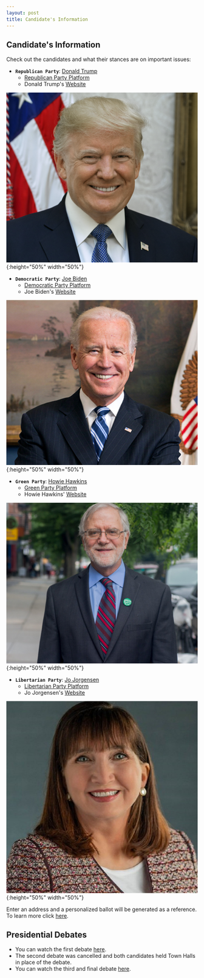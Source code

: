 ```yaml
---
layout: post
title: Candidate's Information
---
```

## Candidate's Information
Check out the candidates and what their stances are on important issues: 
* **`Republican Party`**: [Donald Trump](https://ballotpedia.org/Donald_Trump_presidential_campaign,_2020)
  - [Republican Party Platform](https://prod-cdn-static.gop.com/docs/Resolution_Platform_2020.pdf)
  - Donald Trump's [Website](https://www.donaldjtrump.com/about)

![Trump](dt.jpg){:height="50%" width="50%"} 

* **`Democratic Party`**: [Joe Biden](https://ballotpedia.org/Joe_Biden_presidential_campaign,_2020)
  - [Democratic Party Platform](https://www.demconvention.com/wp-content/uploads/2020/08/2020-07-31-Democratic-Party-Platform-For-Distribution.pdf)
  - Joe Biden's [Website](https://joebiden.com/joes-story/)

![Biden](jb.jpg){:height="50%" width="50%"}

* **`Green Party`**: [Howie Hawkins](https://ballotpedia.org/Howie_Hawkins_presidential_campaign,_2020)
  - [Green Party Platform](https://www.gp.org/platform)
  - Howie Hawkins' [Website](https://howiehawkins.us/)

![Hawkins](hh.jpg){:height="50%" width="50%"}

* **`Libertarian Party`**: [Jo Jorgensen](https://ballotpedia.org/Jo_Jorgensen_presidential_campaign,_2020)
  - [Libertarian Party Platform](https://www.lp.org/platform/)
  - Jo Jorgensen's [Website](https://jo20.com/)

![Jorgensen](jj.jpg){:height="50%" width="50%"}

Enter an address and a personalized ballot will be generated as a reference. To learn more click [here](https://www.vote411.org/). 

## Presidential Debates
- You can watch the first debate [here](https://www.youtube.com/watch?v=K8Z9Kqhrh5c). 
- The second debate was cancelled and both candidates held Town Halls in place of the debate. 
- You can watch the third and final debate [here](https://www.youtube.com/watch?v=bl_dDez7Cmo). 
